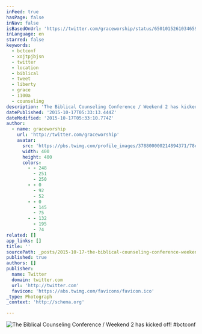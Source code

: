 ```yaml
---
inFeed: true
hasPage: false
inNav: false
isBasedOnUrl: 'https://twitter.com/graceworship/status/650101526103465984'
inLanguage: en
starred: false
keywords:
  - bctconf
  - xojtpjbjsn
  - twitter
  - location
  - biblical
  - tweet
  - liberty
  - grace
  - 1100a
  - counseling
description: 'The Biblical Counseling Conference / Weekend 2 has kicked off! #bctconf'
datePublished: '2015-10-17T05:33:13.444Z'
dateModified: '2015-10-17T05:33:10.774Z'
author:
  - name: graceworship
    url: 'http://twitter.com/graceworship'
    avatar:
      src: 'https://pbs.twimg.com/profile_images/378800000214894371/78ea3a928ed48976703ba7f47edc24ef_400x400.jpeg'
      width: 400
      height: 400
      colors:
        - - 248
          - 251
          - 250
        - - 0
          - 92
          - 52
        - - 0
          - 145
          - 75
        - - 132
          - 195
          - 74
related: []
app_links: []
title: ''
sourcePath: _posts/2015-10-17-the-biblical-counseling-conference-weekend-2-has-kicked-of.md
published: true
authors: []
publisher:
  name: Twitter
  domain: twitter.com
  url: 'http://twitter.com'
  favicon: 'https://abs.twimg.com/favicons/favicon.ico'
_type: Photograph
_context: 'http://schema.org'

---
```

![The Biblical Counseling Conference / Weekend 2 has kicked off! #bctconf](https://pbs.twimg.com/media/CQWf4bFWcAA0Hfu.jpg:large)